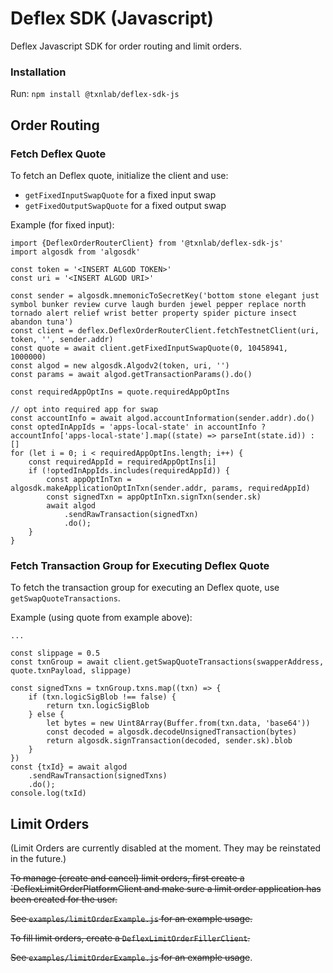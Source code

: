 # Deflex SDK (Javascript)

Deflex Javascript SDK for order routing and limit orders.

### Installation

Run: `npm install @txnlab/deflex-sdk-js`

## Order Routing

### Fetch Deflex Quote

To fetch an Deflex quote, initialize the client and use:

- `getFixedInputSwapQuote` for a fixed input swap
- `getFixedOutputSwapQuote` for a fixed output swap

Example (for fixed input):

```
import {DeflexOrderRouterClient} from '@txnlab/deflex-sdk-js'
import algosdk from 'algosdk'

const token = '<INSERT ALGOD TOKEN>'
const uri = '<INSERT ALGOD URI>'

const sender = algosdk.mnemonicToSecretKey('bottom stone elegant just symbol bunker review curve laugh burden jewel pepper replace north tornado alert relief wrist better property spider picture insect abandon tuna')
const client = deflex.DeflexOrderRouterClient.fetchTestnetClient(uri, token, '', sender.addr)
const quote = await client.getFixedInputSwapQuote(0, 10458941, 1000000)
const algod = new algosdk.Algodv2(token, uri, '')
const params = await algod.getTransactionParams().do()

const requiredAppOptIns = quote.requiredAppOptIns

// opt into required app for swap
const accountInfo = await algod.accountInformation(sender.addr).do()
const optedInAppIds = 'apps-local-state' in accountInfo ? accountInfo['apps-local-state'].map((state) => parseInt(state.id)) : []
for (let i = 0; i < requiredAppOptIns.length; i++) {
    const requiredAppId = requiredAppOptIns[i]
    if (!optedInAppIds.includes(requiredAppId)) {
        const appOptInTxn = algosdk.makeApplicationOptInTxn(sender.addr, params, requiredAppId)
        const signedTxn = appOptInTxn.signTxn(sender.sk)
        await algod
            .sendRawTransaction(signedTxn)
            .do();
    }
}
```

### Fetch Transaction Group for Executing Deflex Quote

To fetch the transaction group for executing an Deflex quote,
use `getSwapQuoteTransactions`.

Example (using quote from example above):

```
...

const slippage = 0.5
const txnGroup = await client.getSwapQuoteTransactions(swapperAddress, quote.txnPayload, slippage)

const signedTxns = txnGroup.txns.map((txn) => {
	if (txn.logicSigBlob !== false) {
		return txn.logicSigBlob
	} else {
		let bytes = new Uint8Array(Buffer.from(txn.data, 'base64'))
		const decoded = algosdk.decodeUnsignedTransaction(bytes)
		return algosdk.signTransaction(decoded, sender.sk).blob
	}
})
const {txId} = await algod
	.sendRawTransaction(signedTxns)
	.do();
console.log(txId)
```

## Limit Orders

(Limit Orders are currently disabled at the moment.  They may be reinstated in the future.)

~~To manage (create and cancel) limit orders, first create a `DeflexLimitOrderPlatformClient and make sure a limit order application has been created for the user.~~

~~See `examples/limitOrderExample.js` for an example usage.~~

~~To fill limit orders, create a `DeflexLimitOrderFillerClient`.~~

~~See `examples/limitOrderExample.js` for an example usage~~.
